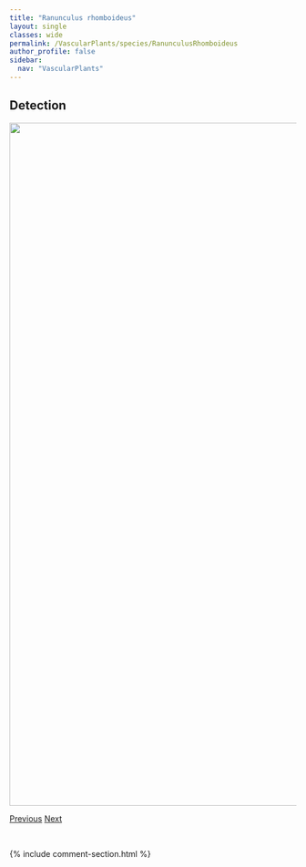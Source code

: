 ```yaml
---
title: "Ranunculus rhomboideus"
layout: single
classes: wide
permalink: /VascularPlants/species/RanunculusRhomboideus
author_profile: false
sidebar:
  nav: "VascularPlants"
---
```


<h2>Detection</h2>

<a href="https://drive.google.com/uc?export=view&id=1gL23d_yZ6adKP6C2MAt4NnrMYFmWeUrP">
<img src="https://drive.google.com/uc?export=view&id=1gL23d_yZ6adKP6C2MAt4NnrMYFmWeUrP" height = "1200" width = "800">
</a>


<a href="/DevelopmentWebsite/VascularPlants/species/RanunculusRepens" class="pagination--pager" title="Ranunculus repens">Previous</a> <a href="/DevelopmentWebsite/VascularPlants/species/RanunculusSceleratus" class="pagination--pager" title="Ranunculus sceleratus">Next</a>

<p>&nbsp;</p>

{% include comment-section.html %}
